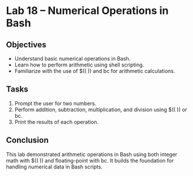 # Lab 18 – Numerical Operations in Bash

## Objectives
- Understand basic numerical operations in Bash.
- Learn how to perform arithmetic using shell scripting.
- Familiarize with the use of $(( )) and bc for arithmetic calculations.

## Tasks
1. Prompt the user for two numbers.
2. Perform addition, subtraction, multiplication, and division using $(( )) or bc.
3. Print the results of each operation.

## Conclusion
This lab demonstrated arithmetic operations in Bash using both integer math with $(( )) and floating-point with bc. 
It builds the foundation for handling numerical data in Bash scripts.
